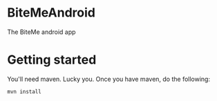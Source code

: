 BiteMeAndroid
=============

The BiteMe android app

Getting started
=======
You'll need maven. Lucky you. Once you have maven, do the following:

```
mvn install
```
